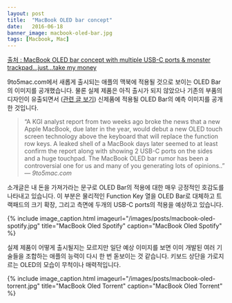 ```yaml
---
layout: post
title:  "MacBook OLED bar concept"
date:   2016-06-18
banner_image: macbook-oled-bar.jpg
tags: [Macbook, Mac]
---
```


[출처 : MacBook OLED bar concept with multiple USB-C ports & monster trackpad…just…take my money](http://9to5mac.com/2016/06/09/macbook-oled-bar-concept-with-multiple-usb-c-ports-monster-trackpad-just-take-my-money/)

9to5mac.com에서 새롭게 출시되는 애플의 맥북에 적용될 것으로 보이는 OLED Bar의 이미지를 공개했습니다. 물론 실제 제품은 아직 출시가 되지 않았으나 기존의 부품의 디자인이 유출되면서 ([관련 글 보기](http://9to5mac.com/2016/05/31/new-macbook-pro-oled-touch-bar-usb-c-images/)) 신제품에 적용될 OLED Bar의 예측 이미지를 공개한 것입니다.

<!--more-->

>“A KGI analyst report from two weeks ago broke the news that a new Apple MacBook, due later in the year, would debut a new OLED touch screen technology above the keyboard that will replace the function row keys. A leaked shell of a MacBook days later seemed to at least confirm the report along with showing 2 USB-C ports on the sides and a huge touchpad. The MacBook OLED bar rumor has been a controversial one for us and many of you generating lots of opinions..” <cite>― 9to5mac.com</cite>

소개글은 내 돈을 가져가라는 문구로 OLED Bar의 적용에 대한 매우 긍정적인 호감도를 나타내고 있습니다. 이 부분은 물리적인 Function Key 열을 OLED Bar로 대체하고 트랙패드의 크기 확장, 그리고 측면에 두개의 USB-C ports의 적용을 예상하고 있습니다. 

{% include image_caption.html imageurl="/images/posts/macbook-oled-spotify.jpg" title="MacBook Oled Spotify" caption="MacBook Oled Spotify" %}

실제 제품이 어떻게 출시될지는 모르지만 일단 예상 이미지를 보면 이미 개발된 여러 기술들을 조합하는 애플의 능력이 다시 한 번 돋보이는 것 같습니다.   키보드 상단을 가로지르는 OLED의 모습이 무척이나 매력적입니다. 

{% include image_caption.html imageurl="/images/posts/macbook-oled-torrent.jpg" title="MacBook Oled Torrent" caption="MacBook Oled Torrent" %}
